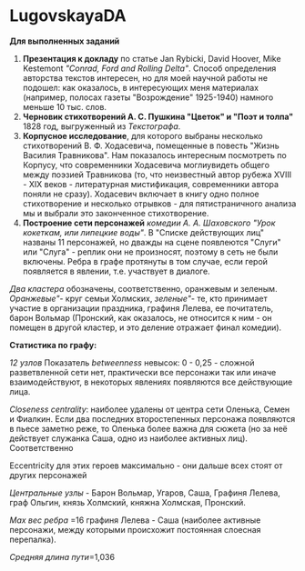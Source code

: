 # LugovskayaDA
**Для выполненных заданий** 
1. **Презентация к докладу** по статье Jan Rybicki, David Hoover, Mike Kestemont *"Conrad, Ford and Rolling Delta"*. Способ определения авторства текстов интересен, но для моей научной работы не подошел: как оказалось, в интересующих меня материалах (например, полосах газеты "Возрождение" 1925-1940) намного меньше 10 тыс. слов. 
2. **Черновик стихотворений А. С. Пушкина "Цветок" и "Поэт и толпа"** 1828 год, выгруженный из *Текстографа*.
3. **Корпусное исследование**, для которого выбраны несколько стихотворений В. Ф. Ходасевича, помещенные в повесть "Жизнь Василия Травникова". Нам показалось интересным посмотреть по Корпусу, что современники Ходасевича моглиувидеть общего между поэзией Травникова (то, что неизвестный автор рубежа XVIII - XIX веков - литературная мистификация, современники автора поняли не сразу).  Ходасевич включает в книгу одно полное стихотворение и несколько отрывков - для пятистраничного анализа мы и выбрали это законченное стихотворение.
4. **Построение сети персонажей** *комедии А. А. Шаховского "Урок кокеткам, или липецкие воды"*. В "Списке действующих лиц" названы 11 персонажей, но дважды на сцене появлеются "Слуги" или "Слуга" - реплик они не произносят, поэтому в сеть не были включены. Ребра в графе протянуты в том случае, если герой появляется в явлении, т.е. участвует в диалоге. 

*Два кластера* обозначены, соответственно, оранжевым и зеленым. *Оранжевые"*- круг семьи Холмских, *зеленые"*- те, кто принимает участие в организации праздника, графиня Лелева, ее почитатель, барон Вольмар (Пронский, как оказалось, не относится к ним - он помещен в другой кластер, и это деление отражает финал комедии).

**Статистика по графу:**

*12 узлов*
Показатель *betweenness* невысок: 0 - 0,25 - сложной разветвленной сети нет, практически все персонажи так или иначе взаимодействуют, в некоторых явлениях появляются все действующие лица.

*Closeness centrality*: наиболее удалены от центра сети Оленька, Семен и Фиалкин. Если два последних второстепенных персонажа появляются в пьесе заметно реже, то Оленька более важна для сюжета (но за неё действует служанка Саша, одно из наиболее активных лиц). Соответственно 

Eccentricity для этих героев максимально - они дальше всех стоят от других персонажей

*Центральные узлы* - Барон Вольмар, Угаров, Саша, Графиня Лелева, граф Ольгин, князь Холмский, княжна Холмская, Пронский.

*Max вес ребра* =16  графиня Лелева - Саша (наиболее активные персонажи, между которыми происхожит постоянная слоесная перепалка).

*Средняя длина пути*=1,036
